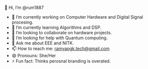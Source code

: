 👋 Hi, I’m @rum1887
- 🔭 I’m currently working on Computer Hardware and Digital Signal procesing.
- 🌱 I’m currently learning Algorithms and DSP.
- 👯 I’m looking to collaborate on hardware projects.
- 🤔 I’m looking for help with Quantum computing.
- 💬 Ask me about EEE and NITK.
- 📫 How to reach me: ramyapgk.tech@gmail.com
- 😄 Pronouns: She/Her
- ⚡ Fun fact: Thinks perosnal branding is overated.

